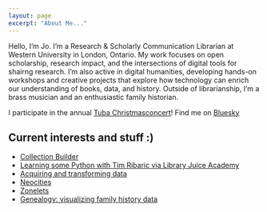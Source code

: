 ```yaml
---
layout: page
excerpt: "About Me..."
---
```


Hello, I’m Jo. I’m a Research & Scholarly Communication Librarian at Western University in London, Ontario. My work focuses on open scholarship, research impact, and the intersections of digital tools for shairng research. I’m also active in digital humanities, developing hands-on workshops and creative projects that explore how technology can enrich our understanding of books, data, and history. Outside of librarianship, I’m a brass musician and an enthusiastic family historian.

I participate in the annual [Tuba Christmas](http://www.tubachristmas.com/)[concert](https://www.youtube.com/watch?v=hwfnNXgrRtc)!
Find me on [Bluesky](https://bsky.app/profile/bibliojo.bsky.social)

## Current interests and stuff :) 

- [Collection Builder](https://collectionbuilder.github.io/)
- [Learning some Python with Tim Ribaric via Library Juice Academy](https://github.com/elibtronic/Week4Warmup/blob/main/Week_4_Warm_Up.ipynb)
- [Acquiring and transforming data](https://programminghistorian.org/en/lessons/)
- [Neocities](https://hojotoho.neocities.org/)
- [Zonelets](https://jojoagogo.neocities.org/posts/2025-08-08-starts-with-spreadsheet)
- [Genealogy: visualizing family history data](https://docs.google.com/presentation/d/1oDtuZz2VXov425Uu41EeVaSKJ5dJF_PkclGfEYH2QSE/edit?usp=sharing)
